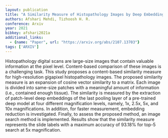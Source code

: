 ```yaml
---
layout: publication
title: "A Similarity Measure of Histopathology Images by Deep Embeddings"
authors: Afshari Mehdi, Tizhoosh H. R.
conference: Arxiv
year: 2021
bibkey: afshari2021a
additional_links:
  - {name: "Paper", url: "https://arxiv.org/abs/2107.13703"}
tags: ['ARXIV']
---
```

Histopathology digital scans are large-size images that contain valuable information at the pixel level. Content-based comparison of these images is a challenging task. This study proposes a content-based similarity measure for high-resolution gigapixel histopathology images. The proposed similarity measure is an expansion of cosine vector similarity to a matrix. Each image is divided into same-size patches with a meaningful amount of information (i.e., contained enough tissue). The similarity is measured by the extraction of patch-level deep embeddings of the last pooling layer of a pre-trained deep model at four different magnification levels, namely, 1x, 2.5x, 5x, and 10x magnifications. In addition, for faster measurement, embedding reduction is investigated. Finally, to assess the proposed method, an image search method is implemented. Results show that the similarity measure represents the slide labels with a maximum accuracy of 93.18\% for top-5 search at 5x magnification.
